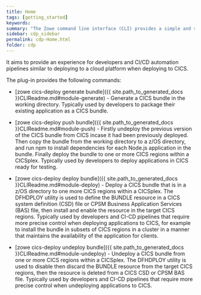 ```yaml
---
title: Home
tags: [getting_started]
keywords:
summary: "The Zowe command line interface (CLI) provides a simple and streamlined way to interact with IBM z/OS. The cics-deploy plugin extends the Zowe CLI to deploy applications developed on a workstation to IBM CICS Transaction Server for z/OS (CICS)."
sidebar: cdp_sidebar
permalink: cdp-Home.html
folder: cdp
---
```


It aims to provide an experience for developers and CI/CD automation pipelines similar to deploying to a cloud platform when deploying to CICS.

The plug-in provides the following commands:
* [zowe cics-deploy generate bundle]({{ site.path_to_generated_docs }}CLIReadme.md#module-generate) - Generate a CICS bundle in the working directory. Typically used by developers to package their existing application as a CICS bundle.

* [zowe cics-deploy push bundle]({{ site.path_to_generated_docs }}CLIReadme.md#module-push) - Firstly undeploy the previous version of the CICS bundle from CICS incase it had been previously deployed. Then copy the bundle from the working directory to a z/OS directory, and run npm to install dependencies for each Node.js application in the bundle. Finally deploy the bundle to one or more CICS regions within a CICSplex. Typically used by developers to deploy applications in CICS ready for testing.

* [zowe cics-deploy deploy bundle]({{ site.path_to_generated_docs }}CLIReadme.md#module-deploy) - Deploy a CICS bundle that is in a z/OS directory to one more CICS regions within a CICSplex. The DFHDPLOY utility is used to define the BUNDLE resource in a CICS system definition (CSD) file or CPSM Business Application Services (BAS) file, then install and enable the resource in the target CICS regions. Typically used by developers and CI-CD pipelines that require more precise control when deploying applications to CICS, for example to install the bundle in subsets of CICS regions in a cluster in a manner that maintains the availability of the application for clients.

* [zowe cics-deploy undeploy bundle]({{ site.path_to_generated_docs }}CLIReadme.md#module-undeploy) - Undeploy a CICS bundle from one or more CICS regions within a CICSplex. The DFHDPLOY utility is used to disable then discard the BUNDLE resource from the target CICS regions, then the resource is deleted from a CICS CSD or CPSM BAS file. Typically used by developers and CI-CD pipelines that require more precise control when undeploying applications to CICS.